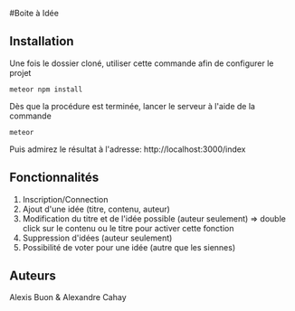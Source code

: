 #Boite à Idée

Installation
-------------

Une fois le dossier cloné, utiliser cette commande afin de configurer le projet
```
meteor npm install
```
Dès que la procédure est terminée, lancer le serveur à l'aide de la commande
```
meteor
```
Puis admirez le résultat à l'adresse: http://localhost:3000/index

Fonctionnalités
-------------

1. Inscription/Connection
2. Ajout d'une idée (titre, contenu, auteur)
3. Modification du titre et de l'idée possible (auteur seulement) => double click sur le contenu ou le titre pour activer cette fonction
4. Suppression d'idées (auteur seulement)
5. Possibilité de voter pour une idée (autre que les siennes)

Auteurs
-------------
Alexis Buon & Alexandre Cahay

